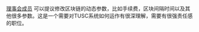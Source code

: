 [理事会成员](introduction/committee) 可以提议修改区块链的动态参数，比如手续费，区块间隔时间以及其他很多参数。这是一个需要对TUSC系统如何运作有很深理解，需要有很强责任感的职位。